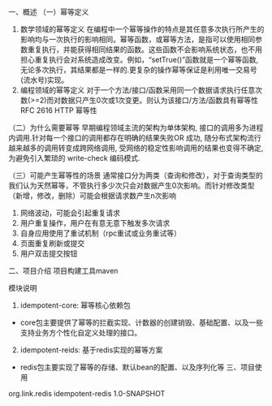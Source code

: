 一、概述
（一）幂等定义
1. 数学领域的幂等定义
   在编程中一个幂等操作的特点是其任意多次执行所产生的影响均与一次执行的影响相同。幂等函数，或幂等方法，是指可以使用相同参数重复执行，并能获得相同结果的函数。这些函数不会影响系统状态，也不用担心重复执行会对系统造成改变。例如，“setTrue()”函数就是一个幂等函数,无论多次执行，其结果都是一样的.更复杂的操作幂等保证是利用唯一交易号(流水号)实现。
2. 编程领域的幂等定义
   对于一个方法/接口/函数采用同一个数据请求执行任意次数(>=2)而对数据只产生0次或1次变更。则认为该接口/方法/函数具有幂等性
   RFC 2616 HTTP 幂等性

（二）为什么需要幂等
早期编程领域主流的架构为单体架构, 接口的调用多为进程内调用.针对每一个接口的调用都存在明确的结果失败OR 成功, 随分布式架构流行越来越多的调用转变成跨网络调用, 受网络的稳定性影响调用的结果也变得不确定, 为避免引入繁琐的 write-check 编码模式.

（三）可能产生幂等性的场景
通常接口分为两类（查询和修改），对于查询类型的我们认为天然幂等，不管执行多少次只会对数据产生0次影响。而针对修改类型（新增，修改，删除）可能会根据请求数产生n次影响
1. 网络波动，可能会引起重复请求
2. 用户重复操作，用户在有意无意下触发多次请求
3. 自身应用使用了重试机制（rpc重试或业务重试等）
4. 页面重复刷新或提交
5. 用户双击提交按钮

二、项目介绍
项目构建工具maven

模块说明
1. idempotent-core:  幂等核心依赖包
- core包主要提供了幂等的拦截实现、计数器的创建销毁、基础配置、以及一些支持业务方个性化自定义处理的接口。
2. idempotent-reids:  基于redis实现的幂等方案
- redis包主要实现了幂等的存储、默认bean的配置、以及序列化等
三、项目使用
<dependency>
            <groupId>org.link.redis</groupId>
            <artifactId>idempotent-redis</artifactId>
            <version>1.0-SNAPSHOT</version>
</dependency>
